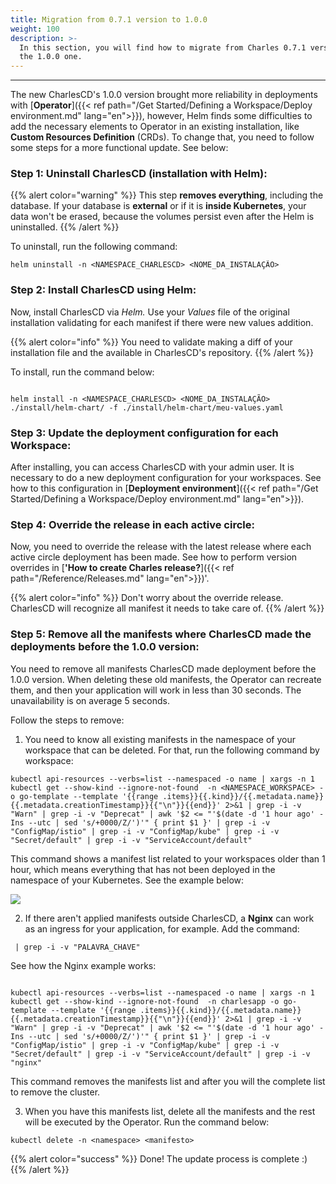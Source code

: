 ```yaml
---
title: Migration from 0.7.1 version to 1.0.0
weight: 100
description: >-
  In this section, you will find how to migrate from Charles 0.7.1 version to
  the 1.0.0 one.
---
```


---

The new CharlesCD's 1.0.0 version brought more reliability in deployments with [**Operator**]({{< ref path="/Get Started/Defining a Workspace/Deploy environment.md" lang="en">}}), however, Helm finds some difficulties to add the necessary elements to Operator in an existing installation, like  **Custom Resources Definition** \(CRDs\). To change that, you need to follow some steps for a more functional update. See below: 

### **Step 1: Uninstall CharlesCD \(installation with Helm\):**

{{% alert color="warning" %}}
This step **removes everything**, including the database. If your database is **external** or if it is **inside Kubernetes**, your data won't be erased, because the volumes persist even after the Helm is uninstalled. 
{{% /alert %}}

To uninstall, run the following command: 

```text
helm uninstall -n <NAMESPACE_CHARLESCD> <NOME_DA_INSTALAÇÃO>
```

### **Step 2: Install CharlesCD using Helm:**

Now, install CharlesCD via _Helm._ Use your _Values_ file of the original installation validating for each manifest if there were new values addition.

{{% alert color="info" %}}
You need to validate making a diff of your installation file and the available in CharlesCD's repository. 
{{% /alert %}}

To install, run the command below: 

```text

helm install -n <NAMESPACE_CHARLESCD> <NOME_DA_INSTALAÇÃO> ./install/helm-chart/ -f ./install/helm-chart/meu-values.yaml

```

### **Step 3: Update the deployment configuration for each Workspace:**

After installing, you can access CharlesCD with your admin user. It is necessary to do a new deployment configuration for your workspaces. See how to this configuration in [**Deployment environment**]({{< ref path="/Get Started/Defining a Workspace/Deploy environment.md" lang="en">}}).  

###  **Step 4: Override the release in each active circle:**

Now, you need to override the release with the latest release where each active circle deployment has been made. See how to perform version overrides in [**'How to create Charles release?**]({{< ref path="/Reference/Releases.md" lang="en">}})'.

{{% alert color="info" %}}
Don't worry about the override release. CharlesCD will recognize all manifest it needs to take care of. 
{{% /alert %}}

### **Step 5: Remove all the manifests where CharlesCD made the deployments before the 1.0.0 version:** 

You need to remove all manifests CharlesCD made deployment before the 1.0.0 version. When deleting these old manifests, the Operator can recreate them, and then your application will work in less than 30 seconds. The unavailability is on average 5 seconds.  

Follow the steps to remove:

1. You need to know all existing manifests in the namespace of your workspace that can be deleted. For that, run the following command by workspace: 

```text
kubectl api-resources --verbs=list --namespaced -o name | xargs -n 1 kubectl get --show-kind --ignore-not-found  -n <NAMESPACE_WORKSPACE> -o go-template --template '{{range .items}}{{.kind}}/{{.metadata.name}} {{.metadata.creationTimestamp}}{{"\n"}}{{end}}' 2>&1 | grep -i -v "Warn" | grep -i -v "Deprecat" | awk '$2 <= "'$(date -d '1 hour ago' -Ins --utc | sed 's/+0000/Z/')'" { print $1 }' | grep -i -v "ConfigMap/istio" | grep -i -v "ConfigMap/kube" | grep -i -v "Secret/default" | grep -i -v "ServiceAccount/default"

```

This command shows a manifest list related to your workspaces older than 1 hour, which means everything that has not been deployed in the namespace of your Kubernetes. See the example below: 

![](/shared/image%20%2822%29.png)

2. If there aren't applied manifests outside CharlesCD, a **Nginx** can work as an ingress for your application, for example. Add the command: 

```text
 | grep -i -v "PALAVRA_CHAVE"
```

See how the Nginx example works: 

```text
 
kubectl api-resources --verbs=list --namespaced -o name | xargs -n 1 kubectl get --show-kind --ignore-not-found  -n charlesapp -o go-template --template '{{range .items}}{{.kind}}/{{.metadata.name}} {{.metadata.creationTimestamp}}{{"\n"}}{{end}}' 2>&1 | grep -i -v "Warn" | grep -i -v "Deprecat" | awk '$2 <= "'$(date -d '1 hour ago' -Ins --utc | sed 's/+0000/Z/')'" { print $1 }' | grep -i -v "ConfigMap/istio" | grep -i -v "ConfigMap/kube" | grep -i -v "Secret/default" | grep -i -v "ServiceAccount/default" | grep -i -v "nginx"

```

This command removes the manifests list and after you will the complete list to remove the cluster.

3. When you have this manifests list, delete all the manifests and the rest will be executed by the Operator. Run the command below: 

```text
kubectl delete -n <namespace> <manifesto>
```

{{% alert color="success" %}}
Done! The update process is complete :\) 
{{% /alert %}}
